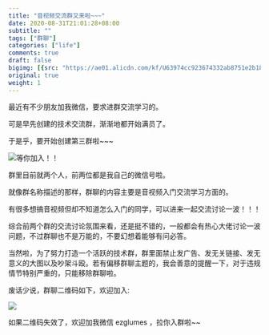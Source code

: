 ```yaml
---
title: "音视频交流群又来啦~~~"
date: 2020-08-31T21:01:28+08:00
subtitle: ""
tags: ["群聊"]
categories: ["life"]
comments: true
draft: false
bigimg: [{src: "https://ae01.alicdn.com/kf/U63974cc923674332ab8751e2b18d9b9fd.jpg", desc: ""}]
original: true
weight: 1
---
```



最近有不少朋友加我微信，要求进群交流学习的。

可是早先创建的技术交流群，渐渐地都开始满员了。

于是乎，要开始创建第三群啦~~~

<!--more-->

![等你加入！！](https://image.glumes.com/blog_image/group-av-beginner.png)

群里目前就两个人，前两位都是我自己的微信号啦。

就像群名称描述的那样，群聊的内容主要是音视频入门交流学习方面的。

有很多想搞音视频但却不知道怎么入门的同学，可以进来一起交流讨论一波！！！

综合前两个群的交流讨论氛围来看，还是挺不错的，一般都会有热心大佬讨论一波问题，不过群聊也不是万能的，不要幻想着能够有问必答。

当然啦，为了努力打造一个活跃的技术群，群里面禁止发广告、发无关链接、发无意义的大图以及吵架斗殴。若有偏移群聊主题的，我会善意的提醒一下，对于违规情节特别严重的，只能移除群聊啦。

废话少说，群聊二维码如下，欢迎加入:

![](https://image.glumes.com/blog_image/av-beginner-qr-code.png)

如果二维码失效了，欢迎加我微信 ezglumes ，拉你入群啦~~

